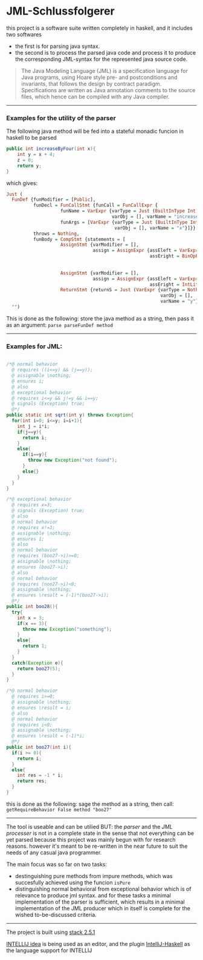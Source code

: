 # JML-Schlussfolgerer
this project is a software suite written completely in haskell, and it includes two softwares
- the first is for parsing java syntax.
- the second is to process the parsed java code and process it to produce the corresponding JML-syntax for the represented java source code.
> The Java Modeling Language (JML) is a specification language for Java programs, using Hoare style pre- and postconditions and invariants, that follows the design by contract paradigm. Specifications are written as Java annotation comments to the source files, which hence can be compiled with any Java compiler.
---
### Examples for the utility of the parser
The following java method will be fed into a stateful monadic funcion in haskell to be parsed
```java
public int increaseByFour(int x){
    int y = x + 4;
    z = 0;
    return y;
}

```

which gives:

```haskell
Just (
  FunDef {funModifier = [Public],
          funDecl = FunCallStmt {funCall = FunCallExpr {
                    funName = VarExpr {varType = Just (BuiltInType Int),
                                       varObj = [], varName = "increaseByFour"},
                    funArgs = [VarExpr {varType = Just (BuiltInType Int),
                                        varObj = [], varName = "x"}]}},
          throws = Nothing,
          funBody = CompStmt {statements = [
                    AssignStmt {varModifier = [],
                                assign = AssignExpr {assEleft = VarExpr {varType = Just (BuiltInType Int), varObj = [], varName = "y"},
                                                     assEright = BinOpExpr {expr1 = VarExpr {varType = Nothing, varObj = [], varName = "x"},
                                                                            binOp = Plus,
                                                                            expr2 = IntLiteral 4}}},
                    AssignStmt {varModifier = [],
                                assign = AssignExpr {assEleft = VarExpr {varType = Nothing, varObj = [], varName = "z"},
                                                     assEright = IntLiteral 0}},
                    ReturnStmt {returnS = Just (VarExpr {varType = Nothing,
                                                         varObj = [],
                                                         varName = "y"})}]}},
  "")
```

This is done as the following: store the java method as a string, then pass it as an argument: `parse parseFunDef method`

---
### Examples for JML:
```java

/*@ normal behavior
  @ requires ((i<=y) && (j==y));
  @ assignable \nothing;
  @ ensures i;
  @ also
  @ exceptional behavior
  @ requires i<=y && j!=y && i==y;
  @ signals (Exception) true;
  @*/
public static int sqrt(int y) throws Exception{
  for(int i=0; i<=y; i=i+1){
    int j = i*i;
    if(j==y){
      return i;
    }
    else{
      if(i==y){
        throw new Exception("not found");
      }
      else{}
    }
  }
}
```
```java
/*@ exceptional behavior
  @ requires x=3;
  @ signals (Exception) true;
  @ also
  @ normal behavior
  @ requires x!=3;
  @ assignable \nothing;
  @ ensures 1;
  @ also
  @ normal behavior
  @ requires (boo27->i)>=0;
  @ assignable \nothing;
  @ ensures (boo27->i);
  @ also
  @ normal behavior
  @ requires (noo27->i)<0;
  @ assignable \nothing;
  @ ensures \result = (-1)*(boo27->i);
  @*/
public int boo28(){
  try{
    int x = 3;
    if(x == 3){
      throw new Exception("something");
    }
    else{
      return 1;
    }
  }
  catch(Exception e){
    return boo27(5);
  }
}

/*@ normal behavior
  @ requires i>=0;
  @ assignable \nothing;
  @ ensures \result = i;
  @ also
  @ normal behavior
  @ requires i<0;
  @ assignable \nothing;
  @ ensures \result = (-1)*i;
  @*/
public int boo27(int i){
  if(i >= 0){
    return i;
  }
  else{
    int res = -1 * i;
    return res;
  }
}
```

this is done as the following: sage the method as a string, then call: `getRequireBehavior False method "boo27"`

---
The tool is useable and can be utilied
BUT: the _parser_ and the _JML processer_ is not in a complete state in the sense that not everything can be yet parsed because this project was mainly begun with for research reasons. however it's meant to be re-written in the near future to suit the needs of any casual java programmer.

The main focus was so far on two tasks:
- destinguishing pure methods from impure methods, which was succesfully achieved using the funcion `isPure`
- distinguishing normal behavioral from exceptional behavior which is of relevance to produce jml syntax.
and for these tasks a minimal implementation of the parser is sufficient, which results in a minimal implementation of the JML producer which in itself is complete for the wished to-be-discussed criteria.
---

The project is built using [stack 2.5.1](https://docs.haskellstack.org/en/stable/README/)

[INTELLIJ idea](https://www.jetbrains.com/de-de/idea/) is being used as an editor, and the plugin [IntelliJ-Haskell](https://plugins.jetbrains.com/plugin/8258-intellij-haskell) as the language support for INTELLIJ
